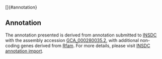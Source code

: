 []{#annotation}

Annotation
----------

The annotation presented is derived from annotation submitted to
[INSDC](http://www.insdc.org) with the assembly accession
[GCA\_000280035.2](http://www.ebi.ac.uk/ena/data/view/GCA_000280035.2),
with additional non-coding genes derived from
[Rfam](http://rfam.xfam.org/). For more details, please visit [INSDC
annotation
import](http://ensemblgenomes.org/info/data/insdc_annotation).
